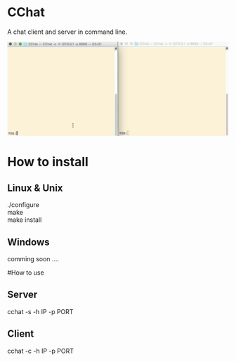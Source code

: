 # CChat
A chat client and server in command line.

![img](https://github.com/lait894/CChat/blob/dev/intro/demo.gif)


# How to install

## Linux & Unix
./configure  
make  
make install  
  
  
## Windows
comming soon ....  


#How to use
## Server
cchat -s -h IP -p PORT  

## Client
cchat -c -h IP -p PORT  
